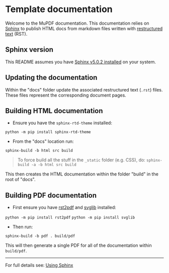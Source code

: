 # Template documentation

Welcome to the MuPDF documentation. This documentation relies on [Sphinx](https://www.sphinx-doc.org/en/master/) to publish HTML docs from markdown files written with [restructured text](https://en.wikipedia.org/wiki/ReStructuredText) (RST).

## Sphinx version

This README assumes you have [Sphinx v5.0.2 installed](https://www.sphinx-doc.org/en/master/usage/installation.html) on your system.


## Updating the documentation

Within the "docs" folder update the associated restructured text (`.rst`) files. These files represent the corresponding document pages.



## Building HTML documentation

- Ensure you have the `sphinx-rtd-theme` installed:


`python -m pip install sphinx-rtd-theme`


- From the "docs" location run:

`sphinx-build -b html src build`

> To force build all the stuff in the `_static` folder (e.g. CSS), do:
> `sphinx-build -a -b html src build`

This then creates the HTML documentation within the folder "build" in the root of "docs".


## Building PDF documentation


- First ensure you have [rst2pdf](https://pypi.org/project/rst2pdf/) and
[svglib](https://pypi.org/project/svglib/) installed:


`python -m pip install rst2pdf`
`python -m pip install svglib`


- Then run:


`sphinx-build -b pdf . build/pdf`

This will then generate a single PDF for all of the documentation within `build/pdf`.


---


For full details see: [Using Sphinx](https://www.sphinx-doc.org/en/master/usage/index.html)
